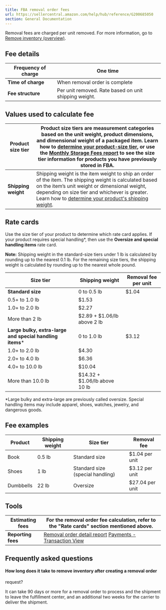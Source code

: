 ```yaml
---
title: FBA removal order fees
url: https://sellercentral.amazon.com/help/hub/reference/G200685050
section: General Documentation
---
```


Removal fees are charged per unit removed. For more information, go to [Remove
inventory (overview)](/gp/help/200280650).

## Fee details

**Frequency of charge** | One time  
---|---  
**Time of charge** | When removal order is complete  
**Fee structure** | Per unit removed. Rate based on unit shipping weight.  
  
## Values used to calculate fee

**Product size tier** | Product size tiers are measurement categories based on the unit weight, product dimensions, and dimensional weight of a packaged item. Learn how to [determine your product-size tier](/gp/help/GG5KW835AHDJCH8W), or use the [Monthly Storage Fees report](/gp/ssof/reports/search.html?recordType=STORAGE_FEE_CHARGES&language=en_US&ref=au_fbafulrpts_cont_9W7FVTLY343ZBKN) to see the size tier information for products you have previously stored in FBA.   
---|---  
**Shipping weight** | Shipping weight is the item weight to ship an order of the item. The shipping weight is calculated based on the item’s unit weight or dimensional weight, depending on size tier and whichever is greater. Learn how to [determine your product's shipping weight](/gp/help/GEVWP48HPBLEFJEY).  
  
## Rate cards

Use the size tier of your product to determine which rate card applies. If
your product requires special handling*, then use the **Oversize and special
handling items** rate card.

**Note:** Shipping weight in the standard-size tiers under 1 lb is calculated
by rounding up to the nearest 0.1 lb. For the remaining size tiers, the
shipping weight is calculated by rounding up to the nearest whole pound.

Size tier | Shipping weight | Removal fee per unit  
---|---|---  
**Standard size** | 0 to 0.5 lb | $1.04  
0.5+ to 1.0 lb | $1.53  
1.0+ to 2.0 lb | $2.27  
More than 2 lb | $2.89 + $1.06/lb above 2 lb  
**Large bulky, extra-large and special handling items*** | 0 to 1.0 lb | $3.12  
1.0+ to 2.0 lb | $4.30  
2.0+ to 4.0 lb | $6.36  
4.0+ to 10.0 lb | $10.04  
More than 10.0 lb | $14.32 + $1.06/lb above 10 lb  
  
*Large bulky and extra-large are previously called oversize. Special handling items may include apparel, shoes, watches, jewelry, and dangerous goods.

## Fee examples

Product | Shipping weight | Size tier | Removal fee  
---|---|---|---  
Book | 0.5 lb | Standard size | $1.04 per unit   
Shoes | 1 lb | Standard size (special handling) | $3.12 per unit  
Dumbbells | 22 lb | Oversize | $27.04 per unit  
  
## Tools

**Estimating fees** | For the removal order fee calculation, refer to the "Rate cards" section mentioned above.  
---|---  
**Reporting fees** |  [Removal order detail report](/gp/ssof/reports/search.html?recordType=REMOVAL_ORDER_DETAIL) [Payments - Transaction View](/gp/payments-account/view-transactions.html)  
  
## Frequently asked questions

#### How long does it take to remove inventory after creating a removal order
request?

It can take 90 days or more for a removal order to process and the shipment to
leave the fulfillment center, and an additional two weeks for the carrier to
deliver the shipment.

